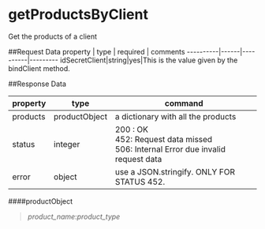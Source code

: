 getProductsByClient
=====================
Get the products of a client

##Request Data
property  | type | required | comments
----------|------|----------|---------
idSecretClient|string|yes|This is the value given by the bindClient method.

##Response Data

  property | type | command
 ----------|------|---------
products|productObject|a dictionary with all the products
status|integer| 200 : OK<br> 452: Request data missed <br> 506: Internal Error due invalid request data
error|object| use a JSON.stringify. ONLY FOR STATUS 452.

####productObject
> *product_name*:*product_type*
